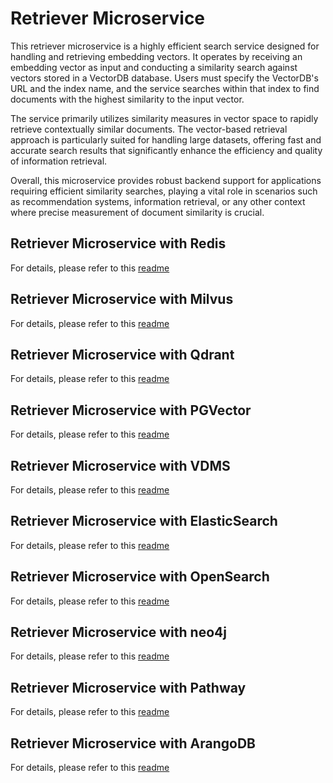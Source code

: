 # Retriever Microservice

This retriever microservice is a highly efficient search service designed for handling and retrieving embedding vectors. It operates by receiving an embedding vector as input and conducting a similarity search against vectors stored in a VectorDB database. Users must specify the VectorDB's URL and the index name, and the service searches within that index to find documents with the highest similarity to the input vector.

The service primarily utilizes similarity measures in vector space to rapidly retrieve contextually similar documents. The vector-based retrieval approach is particularly suited for handling large datasets, offering fast and accurate search results that significantly enhance the efficiency and quality of information retrieval.

Overall, this microservice provides robust backend support for applications requiring efficient similarity searches, playing a vital role in scenarios such as recommendation systems, information retrieval, or any other context where precise measurement of document similarity is crucial.

## Retriever Microservice with Redis

For details, please refer to this [readme](src/README_redis.md)

## Retriever Microservice with Milvus

For details, please refer to this [readme](src/README_milvus.md)

## Retriever Microservice with Qdrant

For details, please refer to this [readme](src/README_qdrant.md)

## Retriever Microservice with PGVector

For details, please refer to this [readme](src/README_pgvector.md)

## Retriever Microservice with VDMS

For details, please refer to this [readme](src/README_vdms.md)

## Retriever Microservice with ElasticSearch

For details, please refer to this [readme](src/README_elasticsearch.md)

## Retriever Microservice with OpenSearch

For details, please refer to this [readme](src/README_opensearch.md)

## Retriever Microservice with neo4j

For details, please refer to this [readme](src/README_neo4j.md)

## Retriever Microservice with Pathway

For details, please refer to this [readme](src/README_pathway.md)

## Retriever Microservice with ArangoDB

For details, please refer to this [readme](src/README_arangodb.md)
